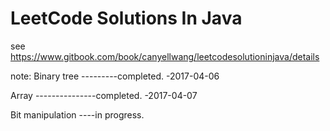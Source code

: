 # LeetCode Solutions In Java 
see https://www.gitbook.com/book/canyellwang/leetcodesolutioninjava/details


note:
Binary tree ---------completed. -2017-04-06

Array ---------------completed. -2017-04-07


Bit manipulation ----in progress.
